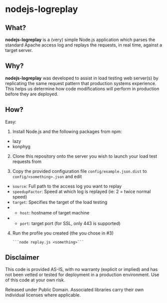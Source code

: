 # nodejs-logreplay #

## What?

__nodejs-logreplay__ is a (very) simple Node.js application which parses the standard Apache access log and replays the requests, in real time, against a target server.  

## Why?

__nodejs-logreplay__ was developed to assist in load testing web server(s) by replicating the same request pattern that production systems experience.  This helps us determine how code modifications will perform in production before they are deployed. 

## How?

Easy:

1. Install Node.js and the following packages from npm:
 * lazy
 * konphyg

2. Clone this repository onto the server you wish to launch your load test requests from

3. Copy the provided configuration file `config/example.json.dist` to `config/<something>.json` and edit
 * `source`: Full path to the access log you want to replay
 * `speedupFactor`: Speed at which log is replayed (ie: 2 = twice normal speed) 
 * `target`: Specifies the target of the load testing
 * * `host`: hostname of target machine
 * * `port`: target port (for SSL, only 443 is supported)

4. Run the profile you created (the <something> you chose in #3)

       ```node replay.js <something>```

## Disclaimer

This code is provided AS-IS, with no warranty (explicit or implied) and has not been vetted or tested for deployment in a production environment. Use of this code at your own risk.

Released under Public Domain. Associated libraries carry their own individual licenses where applicable.


